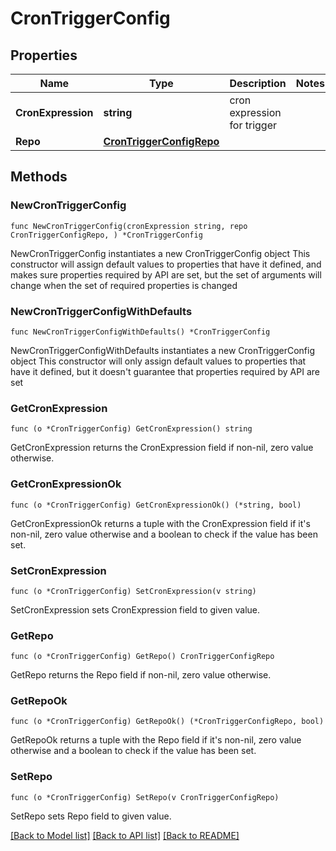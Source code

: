 # CronTriggerConfig

## Properties

Name | Type | Description | Notes
------------ | ------------- | ------------- | -------------
**CronExpression** | **string** | cron expression for trigger | 
**Repo** | [**CronTriggerConfigRepo**](CronTriggerConfigRepo.md) |  | 

## Methods

### NewCronTriggerConfig

`func NewCronTriggerConfig(cronExpression string, repo CronTriggerConfigRepo, ) *CronTriggerConfig`

NewCronTriggerConfig instantiates a new CronTriggerConfig object
This constructor will assign default values to properties that have it defined,
and makes sure properties required by API are set, but the set of arguments
will change when the set of required properties is changed

### NewCronTriggerConfigWithDefaults

`func NewCronTriggerConfigWithDefaults() *CronTriggerConfig`

NewCronTriggerConfigWithDefaults instantiates a new CronTriggerConfig object
This constructor will only assign default values to properties that have it defined,
but it doesn't guarantee that properties required by API are set

### GetCronExpression

`func (o *CronTriggerConfig) GetCronExpression() string`

GetCronExpression returns the CronExpression field if non-nil, zero value otherwise.

### GetCronExpressionOk

`func (o *CronTriggerConfig) GetCronExpressionOk() (*string, bool)`

GetCronExpressionOk returns a tuple with the CronExpression field if it's non-nil, zero value otherwise
and a boolean to check if the value has been set.

### SetCronExpression

`func (o *CronTriggerConfig) SetCronExpression(v string)`

SetCronExpression sets CronExpression field to given value.


### GetRepo

`func (o *CronTriggerConfig) GetRepo() CronTriggerConfigRepo`

GetRepo returns the Repo field if non-nil, zero value otherwise.

### GetRepoOk

`func (o *CronTriggerConfig) GetRepoOk() (*CronTriggerConfigRepo, bool)`

GetRepoOk returns a tuple with the Repo field if it's non-nil, zero value otherwise
and a boolean to check if the value has been set.

### SetRepo

`func (o *CronTriggerConfig) SetRepo(v CronTriggerConfigRepo)`

SetRepo sets Repo field to given value.



[[Back to Model list]](../README.md#documentation-for-models) [[Back to API list]](../README.md#documentation-for-api-endpoints) [[Back to README]](../README.md)



